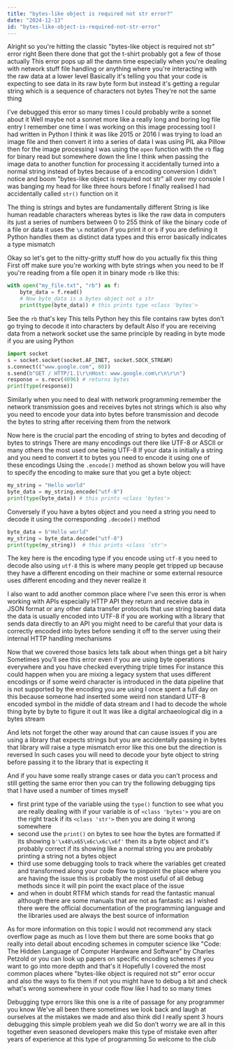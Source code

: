 ```yaml
---
title: "bytes-like object is required not str error?"
date: "2024-12-13"
id: "bytes-like-object-is-required-not-str-error"
---
```


Alright so you're hitting the classic "bytes-like object is required not str" error right Been there done that got the t-shirt probably got a few of those actually This error pops up all the damn time especially when you're dealing with network stuff file handling or anything where you're interacting with the raw data at a lower level Basically it's telling you that your code is expecting to see data in its raw byte form but instead it's getting a regular string which is a sequence of characters not bytes They're not the same thing

I've debugged this error so many times I could probably write a sonnet about it Well maybe not a sonnet more like a really long and boring log file entry I remember one time I was working on this image processing tool I had written in Python I think it was like 2015 or 2016 I was trying to load an image file and then convert it into a series of data I was using PIL aka Pillow then for the image processing I was using the `open` function with the `rb` flag for binary read but somewhere down the line I think when passing the image data to another function for processing it accidentally turned into a normal string instead of bytes because of a encoding conversion I didn't notice and boom "bytes-like object is required not str" all over my console I was banging my head for like three hours before I finally realised I had accidentally called `str()` function on it

The thing is strings and bytes are fundamentally different String is like human readable characters whereas bytes is like the raw data in computers its just a series of numbers between 0 to 255 think of like the binary code of a file or data it uses the `\x` notation if you print it or `b` if you are defining it Python handles them as distinct data types and this error basically indicates a type mismatch

Okay so let's get to the nitty-gritty stuff how do you actually fix this thing First off make sure you're working with byte strings when you need to be If you're reading from a file open it in binary mode `rb` like this:

```python
with open("my_file.txt", "rb") as f:
    byte_data = f.read()
    # Now byte_data is a bytes object not a str
    print(type(byte_data)) # this prints type <class 'bytes'>
```

See the `rb` that's key This tells Python hey this file contains raw bytes don't go trying to decode it into characters by default Also if you are receiving data from a network socket use the same principle by reading in byte mode if you are using Python

```python
import socket
s = socket.socket(socket.AF_INET, socket.SOCK_STREAM)
s.connect(("www.google.com", 80))
s.send(b"GET / HTTP/1.1\r\nHost: www.google.com\r\n\r\n")
response = s.recv(4096) # returns bytes
print(type(response))
```

Similarly when you need to deal with network programming remember the network transmission goes and receives bytes not strings which is also why you need to encode your data into bytes before transmission and decode the bytes to string after receiving them from the network

Now here is the crucial part the encoding of string to bytes and decoding of bytes to strings There are many encodings out there like UTF-8 or ASCII or many others the most used one being UTF-8 If your data is initially a string and you need to convert it to bytes you need to encode it using one of these encodings Using the `.encode()` method as shown below you will have to specify the encoding to make sure that you get a byte object:

```python
my_string = "Hello world"
byte_data = my_string.encode("utf-8")
print(type(byte_data)) # this prints <class 'bytes'>
```

Conversely if you have a bytes object and you need a string you need to decode it using the corresponding `.decode()` method

```python
byte_data = b"Hello world"
my_string = byte_data.decode("utf-8")
print(type(my_string))  # this prints <class 'str'>
```

The key here is the encoding type if you encode using `utf-8` you need to decode also using `utf-8` this is where many people get tripped up because they have a different encoding on their machine or some external resource uses different encoding and they never realize it

I also want to add another common place where I've seen this error is when working with APIs especially HTTP API they return and receive data in JSON format or any other data transfer protocols that use string based data the data is usually encoded into UTF-8 if you are working with a library that sends data directly to an API you might need to be careful that your data is correctly encoded into bytes before sending it off to the server using their internal HTTP handling mechanisms

Now that we covered those basics lets talk about when things get a bit hairy Sometimes you’ll see this error even if you are using byte operations everywhere and you have checked everything triple times For instance this could happen when you are mixing a legacy system that uses different encodings or if some weird character is introduced in the data pipeline that is not supported by the encoding you are using I once spent a full day on this because someone had inserted some weird non standard UTF-8 encoded symbol in the middle of data stream and I had to decode the whole thing byte by byte to figure it out It was like a digital archaeological dig in a bytes stream

And lets not forget the other way around that can cause issues if you are using a library that expects strings but you are accidentally passing in bytes that library will raise a type mismatch error like this one but the direction is reversed In such cases you will need to decode your byte object to string before passing it to the library that is expecting it

And if you have some really strange cases or data you can't process and still getting the same error then you can try the following debugging tips that I have used a number of times myself
- first print type of the variable using the `type()` function to see what you are really dealing with if your variable is of `<class 'bytes'>` you are on the right track if its `<class 'str'>` then you are doing it wrong somewhere
- second use the `print()` on bytes to see how the bytes are formatted if its showing `b'\x48\x65\x6c\x6c\x6f'` then its a byte object and it's probably correct if its showing like a normal string you are probably printing a string not a bytes object
- third use some debugging tools to track where the variables get created and transformed along your code flow to pinpoint the place where you are having the issue this is probably the most useful of all debug methods since it will pin point the exact place of the issue
- and when in doubt RTFM which stands for read the fantastic manual although there are some manuals that are not as fantastic as I wished there were the official documentation of the programming language and the libraries used are always the best source of information

As for more information on this topic I would not recommend any stack overflow page as much as I love them but there are some books that go really into detail about encoding schemes in computer science like "Code: The Hidden Language of Computer Hardware and Software" by Charles Petzold or you can look up papers on specific encoding schemes if you want to go into more depth and that's it Hopefully I covered the most common places where "bytes-like object is required not str" error occur and also the ways to fix them if not you might have to debug a bit and check what's wrong somewhere in your code flow like I had to so many times

Debugging type errors like this one is a rite of passage for any programmer you know We've all been there sometimes we look back and laugh at ourselves at the mistakes we made and also think did I really spent 3 hours debugging this simple problem yeah we did So don’t worry we are all in this together even seasoned developers make this type of mistake even after years of experience at this type of programming So welcome to the club
